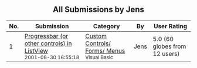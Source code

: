 ﻿<div align="center">

## All Submissions by Jens

</div>

No.  | Submission | Category | By   | User Rating
---- | ---------- | -------- | ---- | -----------
1 | [Progressbar \(or other controls\) in ListView<br /><sup>2001-08-30 16:55:18</sup>](https://github.com/Planet-Source-Code/jens-progressbar-or-other-controls-in-listview__1-26653) | [Custom Controls/ Forms/  Menus<br /><sup>Visual Basic</sup>](../ByCategory/custom-controls-forms-menus__1-4.md) | Jens | 5.0 (60 globes from 12 users)
